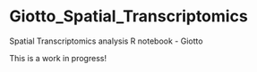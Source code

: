 # Giotto_Spatial_Transcriptomics
Spatial Transcriptomics analysis R notebook - Giotto

This is a work in progress!
